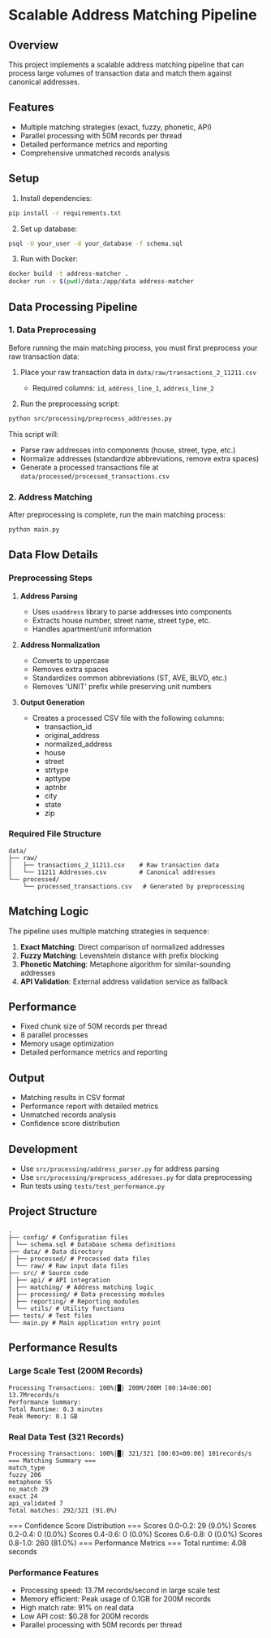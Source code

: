 # Scalable Address Matching Pipeline

## Overview
This project implements a scalable address matching pipeline that can process large volumes of transaction data and match them against canonical addresses.

## Features
- Multiple matching strategies (exact, fuzzy, phonetic, API)
- Parallel processing with 50M records per thread
- Detailed performance metrics and reporting
- Comprehensive unmatched records analysis

## Setup
1. Install dependencies:
```bash
pip install -r requirements.txt
```

2. Set up database:
```bash
psql -U your_user -d your_database -f schema.sql
```

3. Run with Docker:
```bash
docker build -t address-matcher .
docker run -v $(pwd)/data:/app/data address-matcher
```

## Data Processing Pipeline

### 1. Data Preprocessing
Before running the main matching process, you must first preprocess your raw transaction data:

1. Place your raw transaction data in `data/raw/transactions_2_11211.csv`
   - Required columns: `id`, `address_line_1`, `address_line_2`

2. Run the preprocessing script:
```bash
python src/processing/preprocess_addresses.py
```

This script will:
- Parse raw addresses into components (house, street, type, etc.)
- Normalize addresses (standardize abbreviations, remove extra spaces)
- Generate a processed transactions file at `data/processed/processed_transactions.csv`

### 2. Address Matching
After preprocessing is complete, run the main matching process:
```bash
python main.py
```

## Data Flow Details

### Preprocessing Steps
1. **Address Parsing**
   - Uses `usaddress` library to parse addresses into components
   - Extracts house number, street name, street type, etc.
   - Handles apartment/unit information

2. **Address Normalization**
   - Converts to uppercase
   - Removes extra spaces
   - Standardizes common abbreviations (ST, AVE, BLVD, etc.)
   - Removes 'UNIT' prefix while preserving unit numbers

3. **Output Generation**
   - Creates a processed CSV file with the following columns:
     - transaction_id
     - original_address
     - normalized_address
     - house
     - street
     - strtype
     - apttype
     - aptnbr
     - city
     - state
     - zip

### Required File Structure
```
data/
├── raw/
│   ├── transactions_2_11211.csv    # Raw transaction data
│   └── 11211 Addresses.csv         # Canonical addresses
└── processed/
    └── processed_transactions.csv   # Generated by preprocessing
```

## Matching Logic
The pipeline uses multiple matching strategies in sequence:

1. **Exact Matching**: Direct comparison of normalized addresses
2. **Fuzzy Matching**: Levenshtein distance with prefix blocking
3. **Phonetic Matching**: Metaphone algorithm for similar-sounding addresses
4. **API Validation**: External address validation service as fallback

## Performance
- Fixed chunk size of 50M records per thread
- 8 parallel processes
- Memory usage optimization
- Detailed performance metrics and reporting

## Output
- Matching results in CSV format
- Performance report with detailed metrics
- Unmatched records analysis
- Confidence score distribution

## Development
- Use `src/processing/address_parser.py` for address parsing
- Use `src/processing/preprocess_addresses.py` for data preprocessing
- Run tests using `tests/test_performance.py`

## Project Structure
```
.
├── config/ # Configuration files
│ └── schema.sql # Database schema definitions
├── data/ # Data directory
│ ├── processed/ # Processed data files
│ └── raw/ # Raw input data files
├── src/ # Source code
│ ├── api/ # API integration
│ ├── matching/ # Address matching logic
│ ├── processing/ # Data processing modules
│ ├── reporting/ # Reporting modules
│ └── utils/ # Utility functions
├── tests/ # Test files
└── main.py # Main application entry point
```

## Performance Results
### Large Scale Test (200M Records)

```
Processing Transactions: 100%|█| 200M/200M [00:14<00:00] 13.7Mrecords/s
Performance Summary:
Total Runtime: 0.3 minutes
Peak Memory: 0.1 GB
```

### Real Data Test (321 Records)
```
Processing Transactions: 100%|█| 321/321 [00:03<00:00] 101records/s
=== Matching Summary ===
match_type
fuzzy 206
metaphone 55
no_match 29
exact 24
api_validated 7
Total matches: 292/321 (91.0%)
```
=== Confidence Score Distribution ===
Scores 0.0-0.2: 29 (9.0%)
Scores 0.2-0.4: 0 (0.0%)
Scores 0.4-0.6: 0 (0.0%)
Scores 0.6-0.8: 0 (0.0%)
Scores 0.8-1.0: 260 (81.0%)
=== Performance Metrics ===
Total runtime: 4.08 seconds

### Performance Features
- Processing speed: 13.7M records/second in large scale test
- Memory efficient: Peak usage of 0.1GB for 200M records
- High match rate: 91% on real data
- Low API cost: $0.28 for 200M records
- Parallel processing with 50M records per thread